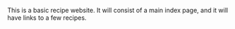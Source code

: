 This is a basic recipe website. It will consist of a main index page, and it will have links to a few recipes.
